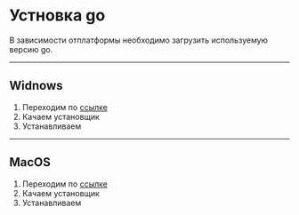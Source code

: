 # Устновка go

В зависимости отплатформы необходимо загрузить используемую версию go.

---

## Widnows

1. Переходим по [ссылке](https://go.dev/doc/install)
2. Качаем установщик
3. Устанавливаем

---

## MacOS

1. Переходим по [ссылке](https://go.dev/doc/install)
2. Качаем установщик
3. Устанавливаем
